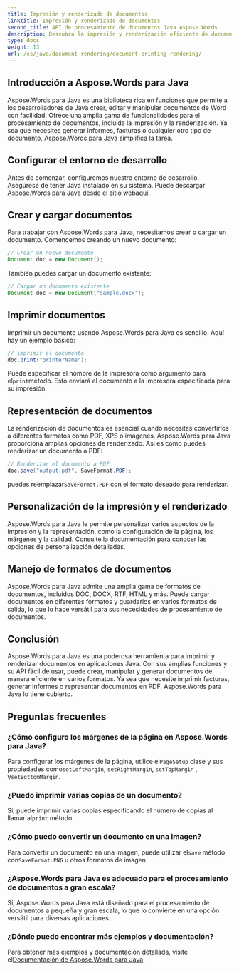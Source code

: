 ```yaml
---
title: Impresión y renderizado de documentos
linktitle: Impresión y renderizado de documentos
second_title: API de procesamiento de documentos Java Aspose.Words
description: Descubra la impresión y renderización eficiente de documentos utilizando Aspose.Words para Java. Aprenda paso a paso con ejemplos de código fuente.
type: docs
weight: 13
url: /es/java/document-rendering/document-printing-rendering/
---
```


## Introducción a Aspose.Words para Java

Aspose.Words para Java es una biblioteca rica en funciones que permite a los desarrolladores de Java crear, editar y manipular documentos de Word con facilidad. Ofrece una amplia gama de funcionalidades para el procesamiento de documentos, incluida la impresión y la renderización. Ya sea que necesites generar informes, facturas o cualquier otro tipo de documento, Aspose.Words para Java simplifica la tarea.

## Configurar el entorno de desarrollo

 Antes de comenzar, configuremos nuestro entorno de desarrollo. Asegúrese de tener Java instalado en su sistema. Puede descargar Aspose.Words para Java desde el sitio web[aquí](https://releases.aspose.com/words/java/).

## Crear y cargar documentos

Para trabajar con Aspose.Words para Java, necesitamos crear o cargar un documento. Comencemos creando un nuevo documento:

```java
// Crear un nuevo documento
Document doc = new Document();
```

También puedes cargar un documento existente:

```java
// Cargar un documento existente
Document doc = new Document("sample.docx");
```

## Imprimir documentos

Imprimir un documento usando Aspose.Words para Java es sencillo. Aquí hay un ejemplo básico:

```java
// imprimir el documento
doc.print("printerName");
```

 Puede especificar el nombre de la impresora como argumento para el`print`método. Esto enviará el documento a la impresora especificada para su impresión.

## Representación de documentos

La renderización de documentos es esencial cuando necesitas convertirlos a diferentes formatos como PDF, XPS o imágenes. Aspose.Words para Java proporciona amplias opciones de renderizado. Así es como puedes renderizar un documento a PDF:

```java
// Renderizar el documento a PDF
doc.save("output.pdf", SaveFormat.PDF);
```

 puedes reemplazar`SaveFormat.PDF` con el formato deseado para renderizar.

## Personalización de la impresión y el renderizado

Aspose.Words para Java le permite personalizar varios aspectos de la impresión y la representación, como la configuración de la página, los márgenes y la calidad. Consulte la documentación para conocer las opciones de personalización detalladas.

## Manejo de formatos de documentos

Aspose.Words para Java admite una amplia gama de formatos de documentos, incluidos DOC, DOCX, RTF, HTML y más. Puede cargar documentos en diferentes formatos y guardarlos en varios formatos de salida, lo que lo hace versátil para sus necesidades de procesamiento de documentos.

## Conclusión

Aspose.Words para Java es una poderosa herramienta para imprimir y renderizar documentos en aplicaciones Java. Con sus amplias funciones y su API fácil de usar, puede crear, manipular y generar documentos de manera eficiente en varios formatos. Ya sea que necesite imprimir facturas, generar informes o representar documentos en PDF, Aspose.Words para Java lo tiene cubierto.

## Preguntas frecuentes

### ¿Cómo configuro los márgenes de la página en Aspose.Words para Java?

 Para configurar los márgenes de la página, utilice el`PageSetup` clase y sus propiedades como`setLeftMargin`, `setRightMargin`, `setTopMargin` , y`setBottomMargin`.

### ¿Puedo imprimir varias copias de un documento?

 Sí, puede imprimir varias copias especificando el número de copias al llamar al`print` método.

### ¿Cómo puedo convertir un documento en una imagen?

 Para convertir un documento en una imagen, puede utilizar el`save` método con`SaveFormat.PNG` u otros formatos de imagen.

### ¿Aspose.Words para Java es adecuado para el procesamiento de documentos a gran escala?

Sí, Aspose.Words para Java está diseñado para el procesamiento de documentos a pequeña y gran escala, lo que lo convierte en una opción versátil para diversas aplicaciones.

### ¿Dónde puedo encontrar más ejemplos y documentación?

 Para obtener más ejemplos y documentación detallada, visite el[Documentación de Aspose.Words para Java](https://reference.aspose.com/words/java/).